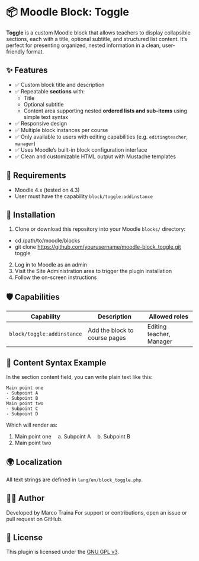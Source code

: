 # 📦 Moodle Block: Toggle

**Toggle** is a custom Moodle block that allows teachers to display collapsible sections, each with a title, optional subtitle, and structured list content. It’s perfect for presenting organized, nested information in a clean, user-friendly format.

## ✨ Features

- ✅ Custom block title and description
- ✅ Repeatable **sections** with:
  - Title
  - Optional subtitle
  - Content area supporting nested **ordered lists and sub-items** using simple text syntax
- ✅ Responsive design
- ✅ Multiple block instances per course
- ✅ Only available to users with editing capabilities (e.g. `editingteacher`, `manager`)
- ✅ Uses Moodle’s built-in block configuration interface
- ✅ Clean and customizable HTML output with Mustache templates

## 🧩 Requirements

- Moodle 4.x (tested on 4.3)
- User must have the capability `block/toggle:addinstance`

## 📂 Installation

1. Clone or download this repository into your Moodle `blocks/` directory:
 - cd /path/to/moodle/blocks
 - git clone https://github.com/yourusername/moodle-block_toggle.git toggle
2. Log in to Moodle as an admin
3. Visit the Site Administration area to trigger the plugin installation
4. Follow the on-screen instructions

## 🛡 Capabilities

| Capability                 | Description                   | Allowed roles            |
| -------------------------- | ----------------------------- | ------------------------ |
| `block/toggle:addinstance` | Add the block to course pages | Editing teacher, Manager |

## 📝 Content Syntax Example

In the section content field, you can write plain text like this:

```text
Main point one
- Subpoint A
- Subpoint B
Main point two
- Subpoint C
- Subpoint D
```

Which will render as:

1. Main point one
    a. Subpoint A
    b. Subpoint B
2. Main point two

## 🌍 Localization

All text strings are defined in `lang/en/block_toggle.php`.

## 👨‍💻 Author

Developed by Marco Traina
For support or contributions, open an issue or pull request on GitHub.

## 📄 License

This plugin is licensed under the [GNU GPL v3](https://www.gnu.org/licenses/gpl-3.0.html).